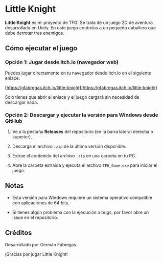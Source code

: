 # Little Knight

**Little Knight** es mi proyecto de TFG. Se trata de un juego 2D de aventura desarrollado en Unity. En este juego controlas a un pequeño caballero que debe derrotar tres enemigos.


## Cómo ejecutar el juego

### Opción 1: Jugar desde itch.io (navegador web)

Puedes jugar directamente en tu navegador desde itch.io en el siguiente enlace:

[https://gfabregas.itch.io/little-knight](https://gfabregas.itch.io/little-knight)

Solo tienes que abrir el enlace y el juego cargará sin necesidad de descargar nada.


### Opción 2: Descargar y ejecutar la versión para Windows desde GitHub

1. Ve a la pestaña **Releases** del repositorio (en la barra lateral derecha o superior).

2. Descarga el archivo `.zip` de la última versión disponible.

3. Extrae el contenido del archivo `.zip` en una carpeta en tu PC.

4. Abre la carpeta extraída y ejecuta el archivo `TFG_Game.exe` para iniciar el juego.



## Notas

- Esta versión para Windows requiere un sistema operativo compatible con aplicaciones de 64 bits.

- Si tienes algún problema con la ejecución o bugs, por favor abre un issue en el repositorio.



## Créditos

Desarrollado por Germán Fábregas.



¡Gracias por jugar Little Knight!
